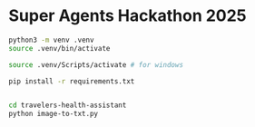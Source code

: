 # Super Agents Hackathon 2025

```bash
python3 -m venv .venv
source .venv/bin/activate

source .venv/Scripts/activate # for windows

pip install -r requirements.txt


cd travelers-health-assistant
python image-to-txt.py
```